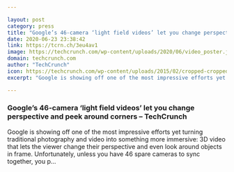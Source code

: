 ```yaml
---

layout: post
category: press
title: "Google’s 46-camera ‘light field videos’ let you change perspective and peek around corners"
date: 2020-06-23 23:38:42
link: https://tcrn.ch/3eu4av1
image: https://techcrunch.com/wp-content/uploads/2020/06/video_poster.jpg?w=711
domain: techcrunch.com
author: "TechCrunch"
icon: https://techcrunch.com/wp-content/uploads/2015/02/cropped-cropped-favicon-gradient.png?w=180
excerpt: "Google is showing off one of the most impressive efforts yet turning traditional photography and video into something more immersive: 3D video that lets the viewer change their perspective and even look around objects in frame. Unfortunately, unless you have 46 spare cameras to sync together, you p…"

---
```


### Google’s 46-camera ‘light field videos’ let you change perspective and peek around corners – TechCrunch

Google is showing off one of the most impressive efforts yet turning traditional photography and video into something more immersive: 3D video that lets the viewer change their perspective and even look around objects in frame. Unfortunately, unless you have 46 spare cameras to sync together, you p…